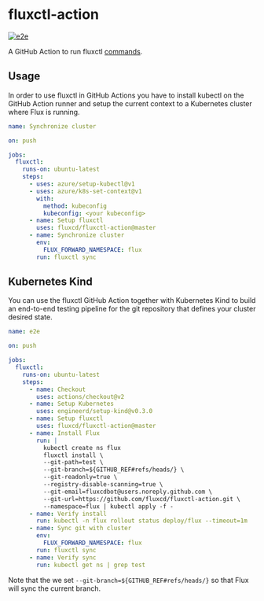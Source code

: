 # fluxctl-action

[![e2e](https://github.com/fluxcd/fluxctl-action/workflows/e2e/badge.svg)](https://github.com/fluxcd/fluxctl-action/actions)

A GitHub Action to run fluxctl [commands](https://docs.fluxcd.io/en/latest/references/fluxctl/).

## Usage

In order to use fluxctl in GitHub Actions you have to install kubectl on the GitHub Action runner and
setup the current context to a Kubernetes cluster where Flux is running.

```yaml
name: Synchronize cluster

on: push

jobs:
  fluxctl:
    runs-on: ubuntu-latest
    steps:
      - uses: azure/setup-kubectl@v1
      - uses: azure/k8s-set-context@v1
        with:
          method: kubeconfig
          kubeconfig: <your kubeconfig>
      - name: Setup fluxctl
        uses: fluxcd/fluxctl-action@master
      - name: Synchronize cluster
        env:
          FLUX_FORWARD_NAMESPACE: flux
        run: fluxctl sync
```

## Kubernetes Kind

You can use the fluxctl GitHub Action together with Kubernetes Kind to build an end-to-end testing pipeline 
for the git repository that defines your cluster desired state.

```yaml
name: e2e

on: push

jobs:
  fluxctl:
    runs-on: ubuntu-latest
    steps:
      - name: Checkout
        uses: actions/checkout@v2
      - name: Setup Kubernetes
        uses: engineerd/setup-kind@v0.3.0
      - name: Setup fluxctl
        uses: fluxcd/fluxctl-action@master
      - name: Install Flux
        run: |
          kubectl create ns flux
          fluxctl install \
          --git-path=test \
          --git-branch=${GITHUB_REF#refs/heads/} \
          --git-readonly=true \
          --registry-disable-scanning=true \
          --git-email=fluxcdbot@users.noreply.github.com \
          --git-url=https://github.com/fluxcd/fluxctl-action.git \
          --namespace=flux | kubectl apply -f -
      - name: Verify install
        run: kubectl -n flux rollout status deploy/flux --timeout=1m
      - name: Sync git with cluster
        env:
          FLUX_FORWARD_NAMESPACE: flux
        run: fluxctl sync
      - name: Verify sync
        run: kubectl get ns | grep test
```

Note that the we set `--git-branch=${GITHUB_REF#refs/heads/}` so that Flux will sync the current branch.